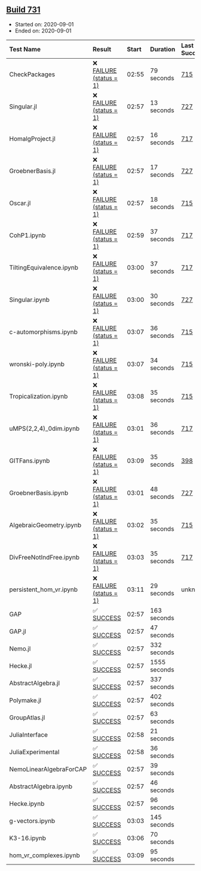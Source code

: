 ## [Build 731](https://oscarci.mathematik.uni-kl.de/job/oscar-stable/731/)

* Started on: 2020-09-01
* Ended on: 2020-09-01

| Test Name    | Result | Start | Duration | Last Success | First Failure |
|:-------------|:-------|:------|:---------|:-------------|:--------------|
| CheckPackages | ❌ [FAILURE (status = 1)](https://oscarci.mathematik.uni-kl.de/job/oscar-stable/731/artifact/logs/build-731/CheckPackages.log) | 02:55 | 79 seconds | [715](https://oscarci.mathematik.uni-kl.de/job/oscar-stable/715/) | [716](https://oscarci.mathematik.uni-kl.de/job/oscar-stable/716/) |
| Singular.jl | ❌ [FAILURE (status = 1)](https://oscarci.mathematik.uni-kl.de/job/oscar-stable/731/artifact/logs/build-731/Singular.jl.log) | 02:57 | 13 seconds | [727](https://oscarci.mathematik.uni-kl.de/job/oscar-stable/727/) | [728](https://oscarci.mathematik.uni-kl.de/job/oscar-stable/728/) |
| HomalgProject.jl | ❌ [FAILURE (status = 1)](https://oscarci.mathematik.uni-kl.de/job/oscar-stable/731/artifact/logs/build-731/HomalgProject.jl.log) | 02:57 | 16 seconds | [717](https://oscarci.mathematik.uni-kl.de/job/oscar-stable/717/) | [718](https://oscarci.mathematik.uni-kl.de/job/oscar-stable/718/) |
| GroebnerBasis.jl | ❌ [FAILURE (status = 1)](https://oscarci.mathematik.uni-kl.de/job/oscar-stable/731/artifact/logs/build-731/GroebnerBasis.jl.log) | 02:57 | 17 seconds | [727](https://oscarci.mathematik.uni-kl.de/job/oscar-stable/727/) | [728](https://oscarci.mathematik.uni-kl.de/job/oscar-stable/728/) |
| Oscar.jl | ❌ [FAILURE (status = 1)](https://oscarci.mathematik.uni-kl.de/job/oscar-stable/731/artifact/logs/build-731/Oscar.jl.log) | 02:57 | 18 seconds | [715](https://oscarci.mathematik.uni-kl.de/job/oscar-stable/715/) | [716](https://oscarci.mathematik.uni-kl.de/job/oscar-stable/716/) |
| CohP1.ipynb | ❌ [FAILURE (status = 1)](https://oscarci.mathematik.uni-kl.de/job/oscar-stable/731/artifact/logs/build-731/CohP1.ipynb.log) | 02:59 | 37 seconds | [717](https://oscarci.mathematik.uni-kl.de/job/oscar-stable/717/) | [718](https://oscarci.mathematik.uni-kl.de/job/oscar-stable/718/) |
| TiltingEquivalence.ipynb | ❌ [FAILURE (status = 1)](https://oscarci.mathematik.uni-kl.de/job/oscar-stable/731/artifact/logs/build-731/TiltingEquivalence.ipynb.log) | 03:00 | 37 seconds | [717](https://oscarci.mathematik.uni-kl.de/job/oscar-stable/717/) | [718](https://oscarci.mathematik.uni-kl.de/job/oscar-stable/718/) |
| Singular.ipynb | ❌ [FAILURE (status = 1)](https://oscarci.mathematik.uni-kl.de/job/oscar-stable/731/artifact/logs/build-731/Singular.ipynb.log) | 03:00 | 30 seconds | [727](https://oscarci.mathematik.uni-kl.de/job/oscar-stable/727/) | [728](https://oscarci.mathematik.uni-kl.de/job/oscar-stable/728/) |
| c-automorphisms.ipynb | ❌ [FAILURE (status = 1)](https://oscarci.mathematik.uni-kl.de/job/oscar-stable/731/artifact/logs/build-731/c-automorphisms.ipynb.log) | 03:07 | 36 seconds | [715](https://oscarci.mathematik.uni-kl.de/job/oscar-stable/715/) | [716](https://oscarci.mathematik.uni-kl.de/job/oscar-stable/716/) |
| wronski-poly.ipynb | ❌ [FAILURE (status = 1)](https://oscarci.mathematik.uni-kl.de/job/oscar-stable/731/artifact/logs/build-731/wronski-poly.ipynb.log) | 03:07 | 34 seconds | [715](https://oscarci.mathematik.uni-kl.de/job/oscar-stable/715/) | [716](https://oscarci.mathematik.uni-kl.de/job/oscar-stable/716/) |
| Tropicalization.ipynb | ❌ [FAILURE (status = 1)](https://oscarci.mathematik.uni-kl.de/job/oscar-stable/731/artifact/logs/build-731/Tropicalization.ipynb.log) | 03:08 | 35 seconds | [715](https://oscarci.mathematik.uni-kl.de/job/oscar-stable/715/) | [716](https://oscarci.mathematik.uni-kl.de/job/oscar-stable/716/) |
| uMPS(2,2,4)_0dim.ipynb | ❌ [FAILURE (status = 1)](https://oscarci.mathematik.uni-kl.de/job/oscar-stable/731/artifact/logs/build-731/uMPS-2-2-4-_0dim.ipynb.log) | 03:01 | 36 seconds | [717](https://oscarci.mathematik.uni-kl.de/job/oscar-stable/717/) | [718](https://oscarci.mathematik.uni-kl.de/job/oscar-stable/718/) |
| GITFans.ipynb | ❌ [FAILURE (status = 1)](https://oscarci.mathematik.uni-kl.de/job/oscar-stable/731/artifact/logs/build-731/GITFans.ipynb.log) | 03:09 | 35 seconds | [398](https://oscarci.mathematik.uni-kl.de/job/oscar-stable/398/) | [399](https://oscarci.mathematik.uni-kl.de/job/oscar-stable/399/) |
| GroebnerBasis.ipynb | ❌ [FAILURE (status = 1)](https://oscarci.mathematik.uni-kl.de/job/oscar-stable/731/artifact/logs/build-731/GroebnerBasis.ipynb.log) | 03:01 | 48 seconds | [727](https://oscarci.mathematik.uni-kl.de/job/oscar-stable/727/) | [728](https://oscarci.mathematik.uni-kl.de/job/oscar-stable/728/) |
| AlgebraicGeometry.ipynb | ❌ [FAILURE (status = 1)](https://oscarci.mathematik.uni-kl.de/job/oscar-stable/731/artifact/logs/build-731/AlgebraicGeometry.ipynb.log) | 03:02 | 35 seconds | [715](https://oscarci.mathematik.uni-kl.de/job/oscar-stable/715/) | [716](https://oscarci.mathematik.uni-kl.de/job/oscar-stable/716/) |
| DivFreeNotIndFree.ipynb | ❌ [FAILURE (status = 1)](https://oscarci.mathematik.uni-kl.de/job/oscar-stable/731/artifact/logs/build-731/DivFreeNotIndFree.ipynb.log) | 03:03 | 35 seconds | [717](https://oscarci.mathematik.uni-kl.de/job/oscar-stable/717/) | [718](https://oscarci.mathematik.uni-kl.de/job/oscar-stable/718/) |
| persistent_hom_vr.ipynb | ❌ [FAILURE (status = 1)](https://oscarci.mathematik.uni-kl.de/job/oscar-stable/731/artifact/logs/build-731/persistent_hom_vr.ipynb.log) | 03:11 | 29 seconds | unknown | unknown |
| GAP | ✅ [SUCCESS](https://oscarci.mathematik.uni-kl.de/job/oscar-stable/731/artifact/logs/build-731/GAP.log) | 02:57 | 163 seconds |  |  |
| GAP.jl | ✅ [SUCCESS](https://oscarci.mathematik.uni-kl.de/job/oscar-stable/731/artifact/logs/build-731/GAP.jl.log) | 02:57 | 47 seconds |  |  |
| Nemo.jl | ✅ [SUCCESS](https://oscarci.mathematik.uni-kl.de/job/oscar-stable/731/artifact/logs/build-731/Nemo.jl.log) | 02:57 | 332 seconds |  |  |
| Hecke.jl | ✅ [SUCCESS](https://oscarci.mathematik.uni-kl.de/job/oscar-stable/731/artifact/logs/build-731/Hecke.jl.log) | 02:57 | 1555 seconds |  |  |
| AbstractAlgebra.jl | ✅ [SUCCESS](https://oscarci.mathematik.uni-kl.de/job/oscar-stable/731/artifact/logs/build-731/AbstractAlgebra.jl.log) | 02:57 | 337 seconds |  |  |
| Polymake.jl | ✅ [SUCCESS](https://oscarci.mathematik.uni-kl.de/job/oscar-stable/731/artifact/logs/build-731/Polymake.jl.log) | 02:57 | 402 seconds |  |  |
| GroupAtlas.jl | ✅ [SUCCESS](https://oscarci.mathematik.uni-kl.de/job/oscar-stable/731/artifact/logs/build-731/GroupAtlas.jl.log) | 02:57 | 63 seconds |  |  |
| JuliaInterface | ✅ [SUCCESS](https://oscarci.mathematik.uni-kl.de/job/oscar-stable/731/artifact/logs/build-731/JuliaInterface.log) | 02:58 | 21 seconds |  |  |
| JuliaExperimental | ✅ [SUCCESS](https://oscarci.mathematik.uni-kl.de/job/oscar-stable/731/artifact/logs/build-731/JuliaExperimental.log) | 02:58 | 36 seconds |  |  |
| NemoLinearAlgebraForCAP | ✅ [SUCCESS](https://oscarci.mathematik.uni-kl.de/job/oscar-stable/731/artifact/logs/build-731/NemoLinearAlgebraForCAP.log) | 02:57 | 39 seconds |  |  |
| AbstractAlgebra.ipynb | ✅ [SUCCESS](https://oscarci.mathematik.uni-kl.de/job/oscar-stable/731/artifact/logs/build-731/AbstractAlgebra.ipynb.log) | 02:57 | 46 seconds |  |  |
| Hecke.ipynb | ✅ [SUCCESS](https://oscarci.mathematik.uni-kl.de/job/oscar-stable/731/artifact/logs/build-731/Hecke.ipynb.log) | 02:57 | 96 seconds |  |  |
| g-vectors.ipynb | ✅ [SUCCESS](https://oscarci.mathematik.uni-kl.de/job/oscar-stable/731/artifact/logs/build-731/g-vectors.ipynb.log) | 03:03 | 145 seconds |  |  |
| K3-16.ipynb | ✅ [SUCCESS](https://oscarci.mathematik.uni-kl.de/job/oscar-stable/731/artifact/logs/build-731/K3-16.ipynb.log) | 03:06 | 70 seconds |  |  |
| hom_vr_complexes.ipynb | ✅ [SUCCESS](https://oscarci.mathematik.uni-kl.de/job/oscar-stable/731/artifact/logs/build-731/hom_vr_complexes.ipynb.log) | 03:09 | 95 seconds |  |  |
